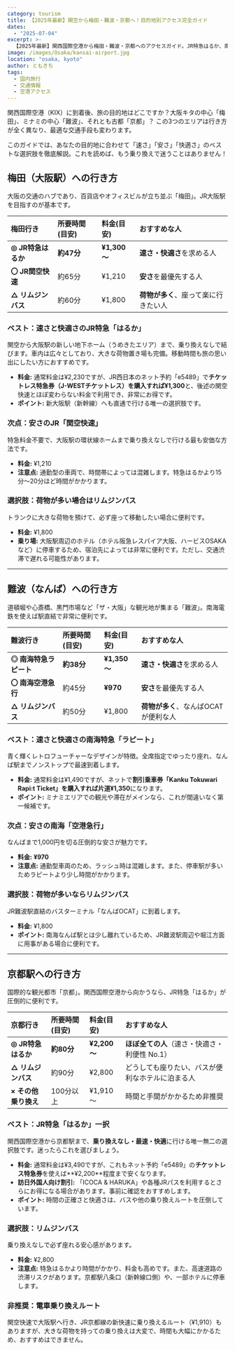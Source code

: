 ```yaml
---
category: tourism
title: 【2025年最新】関空から梅田・難波・京都へ！目的地別アクセス完全ガイド
dates:
  - "2025-07-04"
excerpt: >-
  【2025年最新】関西国際空港から梅田・難波・京都へのアクセスガイド。JR特急はるか、南海特急ラピート、リムジンバスの料金・時間を、目的地別に分かりやすく徹底比較します。お得な割引切符の情報も満載で、速く快適な特急も格安に。あなたの旅行プランに最適な移動手段が確実に見つかります。
image: /images/Osaka/kansai-airport.jpg
location: "osaka, kyoto"
author: ともきち
tags:
  - 国内旅行
  - 交通情報
  - 空港アクセス
---
```


関西国際空港（KIX）に到着後、旅の目的地はどこですか？大阪キタの中心「梅田」、ミナミの中心「難波」、それとも古都「京都」？
この3つのエリアは行き方が全く異なり、最適な交通手段も変わります。

このガイドでは、あなたの目的地に合わせて「速さ」「安さ」「快適さ」のベストな選択肢を徹底解説。これを読めば、もう乗り換えで迷うことはありません！

## 梅田（大阪駅）への行き方

大阪の交通のハブであり、百貨店やオフィスビルが立ち並ぶ「梅田」。JR大阪駅を目指すのが基本です。

| 梅田行き           | 所要時間(目安) | 料金(目安)   | おすすめな人                         |
| :----------------- | :------------- | :----------- | :----------------------------------- |
| **◎ JR特急はるか** | **約47分**     | **¥1,300～** | **速さ・快適さ**を求める人           |
| **〇 JR関空快速**  | 約65分         | ¥1,210       | **安さ**を最優先する人               |
| **△ リムジンバス** | 約60分         | ¥1,800       | **荷物が多く**、座って楽に行きたい人 |

### ベスト：速さと快適さのJR特急「はるか」

関空から大阪駅の新しい地下ホーム（うめきたエリア）まで、乗り換えなしで結びます。車内は広々としており、大きな荷物置き場も完備。移動時間も旅の思い出にしたい方におすすめです。

- **料金:** 通常料金は¥2,230ですが、JR西日本のネット予約「e5489」で**チケットレス特急券（J-WESTチケットレス）**を購入すれば**¥1,300**と、後述の関空快速とほぼ変わらない料金で利用でき、非常にお得です。
- **ポイント:** 新大阪駅（新幹線）へも直通で行ける唯一の選択肢です。

### 次点：安さのJR「関空快速」

特急料金不要で、大阪駅の環状線ホームまで乗り換えなしで行ける最も安価な方法です。

- **料金:** ¥1,210
- **注意点:** 通勤型の車両で、時間帯によっては混雑します。特急はるかより15分〜20分ほど時間がかかります。

### 選択肢：荷物が多い場合はリムジンバス

トランクに大きな荷物を預けて、必ず座って移動したい場合に便利です。

- **料金:** ¥1,800
- **乗り場:** 大阪駅周辺のホテル（ホテル阪急レスパイア大阪、ハービスOSAKAなど）に停車するため、宿泊先によっては非常に便利です。ただし、交通渋滞で遅れる可能性があります。

---

## 難波（なんば）への行き方

道頓堀や心斎橋、黒門市場など「ザ・大阪」な観光地が集まる「難波」。南海電鉄を使えば駅直結で非常に便利です。

| 難波行き               | 所要時間(目安) | 料金(目安)   | おすすめな人                         |
| :--------------------- | :------------- | :----------- | :----------------------------------- |
| **◎ 南海特急ラピート** | **約38分**     | **¥1,350～** | **速さ・快適さ**を求める人           |
| **〇 南海空港急行**    | 約45分         | **¥970**     | **安さ**を最優先する人               |
| **△ リムジンバス**     | 約50分         | ¥1,800       | **荷物が多く**、なんばOCATが便利な人 |

### ベスト：速さと快適さの南海特急「ラピート」

青く輝くレトロフューチャーなデザインが特徴。全席指定でゆったり座れ、なんば駅までノンストップで最速到着します。

- **料金:** 通常料金は¥1,490ですが、ネットで**割引乗車券「Kanku Tokuwari Rapi:t Ticket」**を購入すれば**片道¥1,350**になります。
- **ポイント:** ミナミエリアでの観光や滞在がメインなら、これが間違いなく第一候補です。

### 次点：安さの南海「空港急行」

なんばまで1,000円を切る圧倒的な安さが魅力です。

- **料金:** **¥970**
- **注意点:** 通勤型車両のため、ラッシュ時は混雑します。また、停車駅が多いためラピートより少し時間がかかります。

### 選択肢：荷物が多いならリムジンバス

JR難波駅直結のバスターミナル「なんばOCAT」に到着します。

- **料金:** ¥1,800
- **ポイント:** 南海なんば駅とは少し離れているため、JR難波駅周辺や堀江方面に用事がある場合に便利です。

---

## 京都駅への行き方

国際的な観光都市「京都」。関西国際空港から向かうなら、JR特急「はるか」が圧倒的に便利です。

| 京都行き             | 所要時間(目安) | 料金(目安)   | おすすめな人                                     |
| :------------------- | :------------- | :----------- | :----------------------------------------------- |
| **◎ JR特急はるか**   | **約80分**     | **¥2,200～** | **ほぼ全ての人**（速さ・快適さ・利便性 No.1）    |
| **△ リムジンバス**   | 約90分         | ¥2,800       | どうしても座りたい、バスが便利なホテルに泊まる人 |
| **× その他乗り換え** | 100分以上      | ¥1,910～     | 時間と手間がかかるため非推奨                     |

### ベスト：JR特急「はるか」一択

関西国際空港から京都駅まで、**乗り換えなし・最速・快適**に行ける唯一無二の選択肢です。迷ったらこれを選びましょう。

- **料金:** 通常料金は¥3,490ですが、これもネット予約「e5489」の**チケットレス特急券**を使えば**¥2,200**程度まで安くなります。
- **訪日外国人向け割引:** 「ICOCA & HARUKA」や各種JRパスを利用するとさらにお得になる場合があります。事前に確認をおすすめします。
- **ポイント:** 時間の正確さと快適さは、バスや他の乗り換えルートを圧倒しています。

### 選択肢：リムジンバス

乗り換えなしで必ず座れる安心感があります。

- **料金:** ¥2,800
- **注意点:** 特急はるかより時間がかかり、料金も高めです。また、高速道路の渋滞リスクがあります。京都駅八条口（新幹線口側）や、一部ホテルに停車します。

### 非推奨：電車乗り換えルート

関空快速で大阪駅へ行き、JR京都線の新快速に乗り換えるルート（¥1,910）もありますが、大きな荷物を持っての乗り換えは大変で、時間も大幅にかかるため、おすすめはできません。
